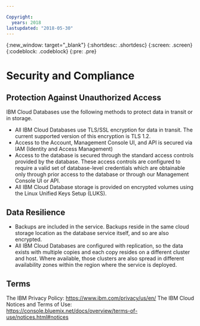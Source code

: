```yaml
---

Copyright:
  years: 2018
lastupdated: "2018-05-30"
---
```


{:new_window: target="_blank"}
{:shortdesc: .shortdesc}
{:screen: .screen}
{:codeblock: .codeblock}
{:pre: .pre}

# Security and Compliance


## Protection Against Unauthorized Access

IBM Cloud Databases use the following methods to protect data in transit or in storage.
- All IBM Cloud Databases use TLS/SSL encryption for data in transit. The current supported version of this encryption is TLS 1.2.
- Access to the Account, Management Console UI, and API is secured via IAM (Identity and Access Management)
- Access to the database is secured through the standard access controls provided by the database. These access controls are configured to require a valid set of database-level credentials which are obtainable only through prior access to the database or through our Management Console UI or API.
- All IBM Cloud Database storage is provided on encrypted volumes using the Linux Unified Keys Setup (LUKS).  

## Data Resilience

- Backups are included in the service. Backups reside in the same cloud storage location as the database service itself, and so are also encrypted.
- All IBM Cloud Databases are configured with replication, so the data exists with multiple copies and each copy resides on a different cluster and host. Where available, those clusters are also spread in different availability zones within the region where the service is deployed.

## Terms

The IBM Privacy Policy: https://www.ibm.com/privacy/us/en/
The IBM Cloud Notices and Terms of Use: https://console.bluemix.net/docs/overview/terms-of-use/notices.html#notices


